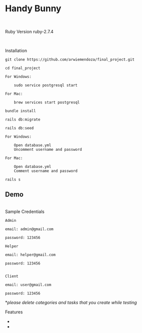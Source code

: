# Handy Bunny

<br/>

Ruby Version ruby-2.7.4

<br/>

Installation

    git clone https://github.com/arwiemendoza/final_project.git

    cd final_project

    For Windows:

        sudo service postgresql start

    For Mac:

        brew services start postgresql

    bundle install

    rails db:migrate

    rails db:seed

    For Windows:

        Open database.yml
        Uncomment username and password

    For Mac:

        Open database.yml
        Comment username and password

    rails s

## Demo

<br/>
Sample Credentials

    Admin

    email: admin@gmail.com

    password: 123456

    Helper

    email: helper@gmail.com

    password: 123456


    Client

    email: user@gmail.com

    password: 123456

\*_please delete categories and tasks that you create while testing_

Features

-

-
